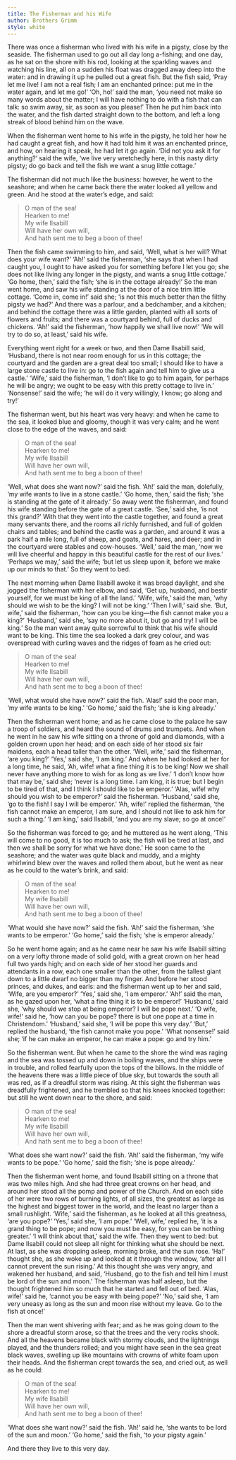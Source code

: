 ```yaml
---
title: The Fisherman and his Wife
author: Brothers Grimm
style: white
---
```


There was once a fisherman who lived with his wife in a pigsty, close by the seaside. The fisherman used to go out all day long a-fishing; and one day, as he sat on the shore with his rod, looking at the sparkling waves and watching his line, all on a sudden his float was dragged away deep into the water: and in drawing it up he pulled out a great fish. But the fish said, ‘Pray let me live! I am not a real fish; I am an enchanted prince: put me in the water again, and let me go!’ ‘Oh, ho!’ said the man, ‘you need not make so many words about the matter; I will have nothing to do with a fish that can talk: so swim away, sir, as soon as you please!’ Then he put him back into the water, and the fish darted straight down to the bottom, and left a long streak of blood behind him on the wave.

When the fisherman went home to his wife in the pigsty, he told her how he had caught a great fish, and how it had told him it was an enchanted prince, and how, on hearing it speak, he had let it go again. ‘Did not you ask it for anything?’ said the wife, ‘we live very wretchedly here, in this nasty dirty pigsty; do go back and tell the fish we want a snug little cottage.’

The fisherman did not much like the business: however, he went to the seashore; and when he came back there the water looked all yellow and green. And he stood at the water’s edge, and said:

> O man of the sea!  
  Hearken to me!  
  My wife Ilsabill  
  Will have her own will,  
  And hath sent me to beg a boon of thee!

Then the fish came swimming to him, and said, ‘Well, what is her will? What does your wife want?’ ‘Ah!’ said the fisherman, ‘she says that when I had caught you, I ought to have asked you for something before I let you go; she does not like living any longer in the pigsty, and wants a snug little cottage.’ ‘Go home, then,’ said the fish; ‘she is in the cottage already!’ So the man went home, and saw his wife standing at the door of a nice trim little cottage. ‘Come in, come in!’ said she; ‘is not this much better than the filthy pigsty we had?’ And there was a parlour, and a bedchamber, and a kitchen; and behind the cottage there was a little garden, planted with all sorts of flowers and fruits; and there was a courtyard behind, full of ducks and chickens. ‘Ah!’ said the fisherman, ‘how happily we shall live now!’ ‘We will try to do so, at least,’ said his wife.

Everything went right for a week or two, and then Dame Ilsabill said, ‘Husband, there is not near room enough for us in this cottage; the courtyard and the garden are a great deal too small; I should like to have a large stone castle to live in: go to the fish again and tell him to give us a castle.’ ‘Wife,’ said the fisherman, ‘I don’t like to go to him again, for perhaps he will be angry; we ought to be easy with this pretty cottage to live in.’ ‘Nonsense!’ said the wife; ‘he will do it very willingly, I know; go along and try!’

The fisherman went, but his heart was very heavy: and when he came to the sea, it looked blue and gloomy, though it was very calm; and he went close to the edge of the waves, and said:

> O man of the sea!  
  Hearken to me!  
  My wife Ilsabill  
  Will have her own will,  
  And hath sent me to beg a boon of thee!

‘Well, what does she want now?’ said the fish. ‘Ah!’ said the man, dolefully, ‘my wife wants to live in a stone castle.’ ‘Go home, then,’ said the fish; ‘she is standing at the gate of it already.’ So away went the fisherman, and found his wife standing before the gate of a great castle. ‘See,’ said she, ‘is not this grand?’ With that they went into the castle together, and found a great many servants there, and the rooms all richly furnished, and full of golden chairs and tables; and behind the castle was a garden, and around it was a park half a mile long, full of sheep, and goats, and hares, and deer; and in the courtyard were stables and cow-houses. ‘Well,’ said the man, ‘now we will live cheerful and happy in this beautiful castle for the rest of our lives.’ ‘Perhaps we may,’ said the wife; ‘but let us sleep upon it, before we make up our minds to that.’ So they went to bed.

The next morning when Dame Ilsabill awoke it was broad daylight, and she jogged the fisherman with her elbow, and said, ‘Get up, husband, and bestir yourself, for we must be king of all the land.’ ‘Wife, wife,’ said the man, ‘why should we wish to be the king? I will not be king.’ ‘Then I will,’ said she. ‘But, wife,’ said the fisherman, ‘how can you be king—the fish cannot make you a king?’ ‘Husband,’ said she, ‘say no more about it, but go and try! I will be king.’ So the man went away quite sorrowful to think that his wife should want to be king. This time the sea looked a dark grey colour, and was overspread with curling waves and the ridges of foam as he cried out:

> O man of the sea!  
  Hearken to me!  
  My wife Ilsabill  
  Will have her own will,  
  And hath sent me to beg a boon of thee!

‘Well, what would she have now?’ said the fish. ‘Alas!’ said the poor man, ‘my wife wants to be king.’ ‘Go home,’ said the fish; ‘she is king already.’

Then the fisherman went home; and as he came close to the palace he saw a troop of soldiers, and heard the sound of drums and trumpets. And when he went in he saw his wife sitting on a throne of gold and diamonds, with a golden crown upon her head; and on each side of her stood six fair maidens, each a head taller than the other. ‘Well, wife,’ said the fisherman, ‘are you king?’ ‘Yes,’ said she, ‘I am king.’ And when he had looked at her for a long time, he said, ‘Ah, wife! what a fine thing it is to be king! Now we shall never have anything more to wish for as long as we live.’ ‘I don’t know how that may be,’ said she; ‘never is a long time. I am king, it is true; but I begin to be tired of that, and I think I should like to be emperor.’ ‘Alas, wife! why should you wish to be emperor?’ said the fisherman. ‘Husband,’ said she, ‘go to the fish! I say I will be emperor.’ ‘Ah, wife!’ replied the fisherman, ‘the fish cannot make an emperor, I am sure, and I should not like to ask him for such a thing.’ ‘I am king,’ said Ilsabill, ‘and you are my slave; so go at once!’

So the fisherman was forced to go; and he muttered as he went along, ‘This will come to no good, it is too much to ask; the fish will be tired at last, and then we shall be sorry for what we have done.’ He soon came to the seashore; and the water was quite black and muddy, and a mighty whirlwind blew over the waves and rolled them about, but he went as near as he could to the water’s brink, and said:

> O man of the sea!  
  Hearken to me!  
  My wife Ilsabill  
  Will have her own will,  
  And hath sent me to beg a boon of thee!
  
‘What would she have now?’ said the fish. ‘Ah!’ said the fisherman, ‘she wants to be emperor.’ ‘Go home,’ said the fish; ‘she is emperor already.’

So he went home again; and as he came near he saw his wife Ilsabill sitting on a very lofty throne made of solid gold, with a great crown on her head full two yards high; and on each side of her stood her guards and attendants in a row, each one smaller than the other, from the tallest giant down to a little dwarf no bigger than my finger. And before her stood princes, and dukes, and earls: and the fisherman went up to her and said, ‘Wife, are you emperor?’ ‘Yes,’ said she, ‘I am emperor.’ ‘Ah!’ said the man, as he gazed upon her, ‘what a fine thing it is to be emperor!’ ‘Husband,’ said she, ‘why should we stop at being emperor? I will be pope next.’ ‘O wife, wife!’ said he, ‘how can you be pope? there is but one pope at a time in Christendom.’ ‘Husband,’ said she, ‘I will be pope this very day.’ ‘But,’ replied the husband, ‘the fish cannot make you pope.’ ‘What nonsense!’ said she; ‘if he can make an emperor, he can make a pope: go and try him.’

So the fisherman went. But when he came to the shore the wind was raging and the sea was tossed up and down in boiling waves, and the ships were in trouble, and rolled fearfully upon the tops of the billows. In the middle of the heavens there was a little piece of blue sky, but towards the south all was red, as if a dreadful storm was rising. At this sight the fisherman was dreadfully frightened, and he trembled so that his knees knocked together: but still he went down near to the shore, and said:

 > O man of the sea!  
   Hearken to me!  
   My wife Ilsabill  
   Will have her own will,  
   And hath sent me to beg a boon of thee!  

‘What does she want now?’ said the fish. ‘Ah!’ said the fisherman, ‘my wife wants to be pope.’ ‘Go home,’ said the fish; ‘she is pope already.’

Then the fisherman went home, and found Ilsabill sitting on a throne that was two miles high. And she had three great crowns on her head, and around her stood all the pomp and power of the Church. And on each side of her were two rows of burning lights, of all sizes, the greatest as large as the highest and biggest tower in the world, and the least no larger than a small rushlight. ‘Wife,’ said the fisherman, as he looked at all this greatness, ‘are you pope?’ ‘Yes,’ said she, ‘I am pope.’ ‘Well, wife,’ replied he, ‘it is a grand thing to be pope; and now you must be easy, for you can be nothing greater.’ ‘I will think about that,’ said the wife. Then they went to bed: but Dame Ilsabill could not sleep all night for thinking what she should be next. At last, as she was dropping asleep, morning broke, and the sun rose. ‘Ha!’ thought she, as she woke up and looked at it through the window, ‘after all I cannot prevent the sun rising.’ At this thought she was very angry, and wakened her husband, and said, ‘Husband, go to the fish and tell him I must be lord of the sun and moon.’ The fisherman was half asleep, but the thought frightened him so much that he started and fell out of bed. ‘Alas, wife!’ said he, ‘cannot you be easy with being pope?’ ‘No,’ said she, ‘I am very uneasy as long as the sun and moon rise without my leave. Go to the fish at once!’

Then the man went shivering with fear; and as he was going down to the shore a dreadful storm arose, so that the trees and the very rocks shook. And all the heavens became black with stormy clouds, and the lightnings played, and the thunders rolled; and you might have seen in the sea great black waves, swelling up like mountains with crowns of white foam upon their heads. And the fisherman crept towards the sea, and cried out, as well as he could:

> O man of the sea!  
  Hearken to me!  
  My wife Ilsabill  
  Will have her own will,  
  And hath sent me to beg a boon of thee!  

‘What does she want now?’ said the fish. ‘Ah!’ said he, ‘she wants to be lord of the sun and moon.’ ‘Go home,’ said the fish, ‘to your pigsty again.’

And there they live to this very day.
